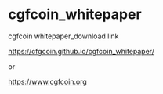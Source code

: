 # cgfcoin_whitepaper
cgfcoin whitepaper_download link


https://cfgcoin.github.io/cgfcoin_whitepaper/

or

https://www.cgfcoin.org
